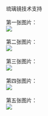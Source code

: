 琉璃镜技术支持</br></br>
第一张图片：</br>
![](https://github.com/jejubewrdue/jejubewrdue/blob/llj/1.jpg?raw=true)</br></br>
第二张图片：</br>
![](https://github.com/jejubewrdue/jejubewrdue/blob/llj/2.jpg?raw=true)</br></br>
第三张图片：</br>
![](https://github.com/jejubewrdue/jejubewrdue/blob/llj/3.jpg?raw=true)</br></br>
第四张图片：</br>
![](https://github.com/jejubewrdue/jejubewrdue/blob/llj/4.jpg?raw=true)</br></br>
第五张图片：</br>
![](https://github.com/jejubewrdue/jejubewrdue/blob/llj/5.jpg?raw=true)</br></br>
